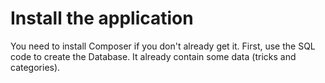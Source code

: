 Install the application
========================

You need to install Composer if you don't already get it.
First, use the SQL code to create the Database. It already contain some data (tricks and categories).
